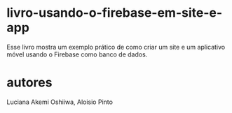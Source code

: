 # livro-usando-o-firebase-em-site-e-app
Esse livro mostra um exemplo prático de como criar um site e um aplicativo móvel usando o Firebase como banco de dados.

# autores
Luciana Akemi Oshiiwa, 
Aloisio Pinto

